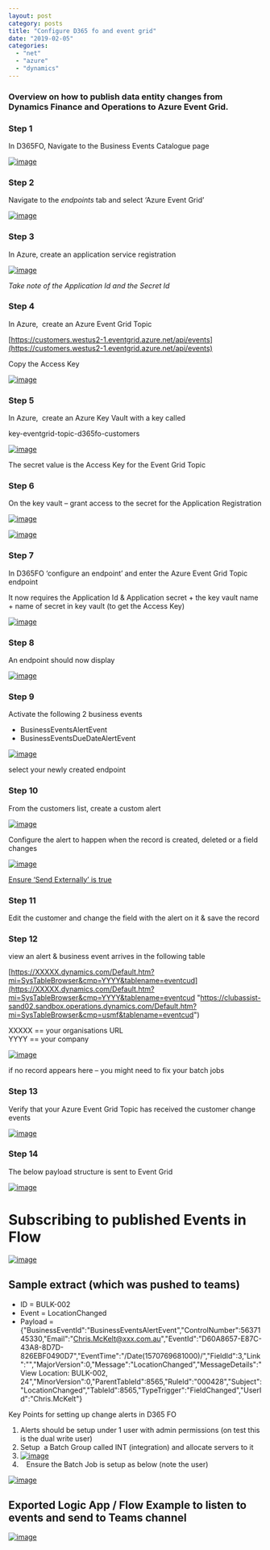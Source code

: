 ```yaml
---
layout: post
category: posts
title: "Configure D365 fo and event grid"
date: "2019-02-05"
categories: 
  - "net"
  - "azure"
  - "dynamics"
---
```


### Overview on how to publish data entity changes from Dynamics Finance and Operations to Azure Event Grid.

### Step 1

In D365FO, Navigate to the Business Events Catalogue page

[![image](images/image_thumb.png "image")](http://blog.mckelt.com/wp-content/uploads/2019/10/image.png)

### Step 2

Navigate to the _endpoints_ tab and select ‘Azure Event Grid’

[![image](images/image_thumb-1.png "image")](http://blog.mckelt.com/wp-content/uploads/2019/10/image-1.png)

### Step 3

In Azure, create an application service registration

[![image](images/image_thumb-2.png "image")](http://blog.mckelt.com/wp-content/uploads/2019/10/image-2.png)

_Take note of the Application Id and the Secret Id_

### Step 4

In Azure,  create an Azure Event Grid Topic

[https://customers.westus2-1.eventgrid.azure.net/api/events](https://customers.westus2-1.eventgrid.azure.net/api/events)

Copy the Access Key

[![image](images/image_thumb-3.png "image")](http://blog.mckelt.com/wp-content/uploads/2019/10/image-3.png)

### Step 5

In Azure,  create an Azure Key Vault with a key called

key-eventgrid-topic-d365fo-customers

[![image](images/image_thumb-4.png "image")](http://blog.mckelt.com/wp-content/uploads/2019/10/image-4.png)

The secret value is the Access Key for the Event Grid Topic

### Step 6

On the key vault – grant access to the secret for the Application Registration

[![image](images/image_thumb-5.png "image")](http://blog.mckelt.com/wp-content/uploads/2019/10/image-5.png)

[![image](images/image_thumb-6.png "image")](http://blog.mckelt.com/wp-content/uploads/2019/10/image-6.png)

### Step 7

In D365FO ‘configure an endpoint’ and enter the Azure Event Grid Topic endpoint

It now requires the Application Id & Application secret + the key vault name + name of secret in key vault (to get the Access Key)

[![image](images/image_thumb-7.png "image")](http://blog.mckelt.com/wp-content/uploads/2019/10/image-7.png)

### Step 8

An endpoint should now display

[![image](images/image_thumb-8.png "image")](http://blog.mckelt.com/wp-content/uploads/2019/10/image-8.png)

### Step 9

Activate the following 2 business events

- BusinessEventsAlertEvent
- BusinessEventsDueDateAlertEvent

[![image](images/image_thumb-9.png "image")](http://blog.mckelt.com/wp-content/uploads/2019/10/image-9.png)

select your newly created endpoint

### Step 10

From the customers list, create a custom alert

[![image](images/image_thumb-10.png "image")](http://blog.mckelt.com/wp-content/uploads/2019/10/image-10.png)

Configure the alert to happen when the record is created, deleted or a field changes

[![image](images/image_thumb-11.png "image")](http://blog.mckelt.com/wp-content/uploads/2019/10/image-11.png)

[Ensure ‘Send Externally’ is true](https://docs.microsoft.com/en-us/dynamics365/fin-ops-core/dev-itpro/business-events/alerts-business-events)

### Step 11

Edit the customer and change the field with the alert on it & save the record

### Step 12

view an alert & business event arrives in the following table

[https://XXXXX.dynamics.com/Default.htm?mi=SysTableBrowser&cmp=YYYY&tablename=eventcud](https://XXXXX.dynamics.com/Default.htm?mi=SysTableBrowser&cmp=YYYY&tablename=eventcud "https://clubassist-sand02.sandbox.operations.dynamics.com/Default.htm?mi=SysTableBrowser&cmp=usmf&tablename=eventcud")

XXXXX == your organisations URL  
YYYY == your company

[![image](images/image_thumb-14.png "image")](http://blog.mckelt.com/wp-content/uploads/2019/10/image-14.png)

if no record appears here – you might need to fix your batch jobs

### Step 13

Verify that your Azure Event Grid Topic has received the customer change events

[![image](images/image_thumb-12.png "image")](http://blog.mckelt.com/wp-content/uploads/2019/10/image-12.png)

### Step 14

The below payload structure is sent to Event Grid

[![image](images/image_thumb-13.png "image")](http://blog.mckelt.com/wp-content/uploads/2019/10/image-13.png)

# Subscribing to published Events in Flow

[![image](images/image_thumb-15.png "image")](http://blog.mckelt.com/wp-content/uploads/2019/10/image-15.png)

## Sample extract (which was pushed to teams)

- ID = BULK-002
- Event = LocationChanged
- Payload = {"BusinessEventId":"BusinessEventsAlertEvent","ControlNumber":5637145330,"Email":"Chris.McKelt@xxx.com.au","EventId":"D60A8657-E87C-43A8-8D7D-826EBF0490D7","EventTime":"/Date(1570769681000)/","FieldId":3,"Link":"","MajorVersion":0,"Message":"LocationChanged","MessageDetails":"View Location: BULK-002, 24","MinorVersion":0,"ParentTableId":8565,"RuleId":"000428","Subject":"LocationChanged","TableId":8565,"TypeTrigger":"FieldChanged","UserId":"Chris.McKelt"}

Key Points for setting up change alerts in D365 FO

1. Alerts should be setup under 1 user with admin permissions (on test this is the dual write user)
2. Setup  a Batch Group called INT (integration) and allocate servers to it
3. [![image](images/image_thumb-11.png "image")](http://blog.mckelt.com/wp-content/uploads/2020/02/image-11.png)
4.    Ensure the Batch Job is setup as below (note the user) 

[![image](images/image_thumb-12.png "image")](http://blog.mckelt.com/wp-content/uploads/2020/02/image-12.png)

## Exported Logic App / Flow Example to listen to events and send to Teams channel

[![image](images/image_thumb-13.png "image")](http://blog.mckelt.com/wp-content/uploads/2020/02/image-13.png)
